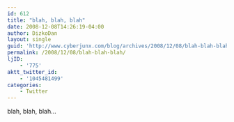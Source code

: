 ```yaml
---
id: 612
title: "blah, blah, blah"
date: 2008-12-08T14:26:19-04:00
author: DizkoDan
layout: single
guid: 'http://www.cyberjunx.com/blog/archives/2008/12/08/blah-blah-blah/'
permalink: /2008/12/08/blah-blah-blah/
ljID:
    - '775'
aktt_twitter_id:
    - '1045481499'
categories:
    - Twitter
---
```


blah, blah, blah…